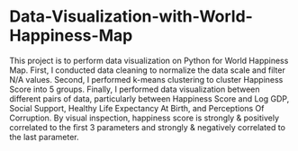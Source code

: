 # Data-Visualization-with-World-Happiness-Map

This project is to perform data visualization on Python for World Happiness Map. First, I conducted data cleaning to normalize the data scale and filter N/A values. Second, I performed k-means clustering to cluster Happiness Score into 5 groups. Finally, I performed data visualization between different pairs of data, particularly between Happiness Score and Log GDP, Social Support, Healthy Life Expectancy At Birth, and Perceptions Of Corruption. By visual inspection, happiness score is strongly & positively correlated to the first 3 parameters and strongly & negatively correlated to the last parameter.


